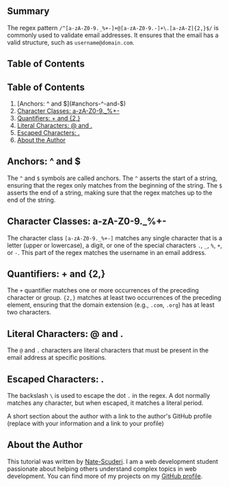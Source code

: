 
## Summary
The regex pattern `/^[a-zA-Z0-9._%+-]+@[a-zA-Z0-9.-]+\.[a-zA-Z]{2,}$/` is commonly used to validate email addresses. It ensures that the email has a valid structure, such as `username@domain.com`.

## Table of Contents

## Table of Contents
1. [Anchors: ^ and $](#anchors-^-and-$)
2. [Character Classes: a-zA-Z0-9._%+-](#character-classes-a-za-z0-9._%+-)
3. [Quantifiers: + and {2,}](#quantifiers-+-and-{2,})
4. [Literal Characters: @ and .](#literal-characters-@-and-.)
5. [Escaped Characters: \.](#escaped-characters-\.)
6. [About the Author](#about-the-author)

## Anchors: ^ and $
The `^` and `$` symbols are called anchors. The `^` asserts the start of a string, ensuring that the regex only matches from the beginning of the string. The `$` asserts the end of a string, making sure that the regex matches up to the end of the string.

## Character Classes: a-zA-Z0-9._%+-
The character class `[a-zA-Z0-9._%+-]` matches any single character that is a letter (upper or lowercase), a digit, or one of the special characters `.`, `_`, `%`, `+`, or `-`. This part of the regex matches the username in an email address.

## Quantifiers: + and {2,}
The `+` quantifier matches one or more occurrences of the preceding character or group. `{2,}` matches at least two occurrences of the preceding element, ensuring that the domain extension (e.g., `.com`, `.org`) has at least two characters.

## Literal Characters: @ and .
The `@` and `.` characters are literal characters that must be present in the email address at specific positions.

## Escaped Characters: \.
The backslash `\` is used to escape the dot `.` in the regex. A dot normally matches any character, but when escaped, it matches a literal period.


A short section about the author with a link to the author's GitHub profile (replace with your information and a link to your profile)
## About the Author
This tutorial was written by [Nate-Scuderi](https://github.com/your-github-username). I am a web development student passionate about helping others understand complex topics in web development. You can find more of my projects on my [GitHub profile](https://github.com/Nate-Scuderi).
